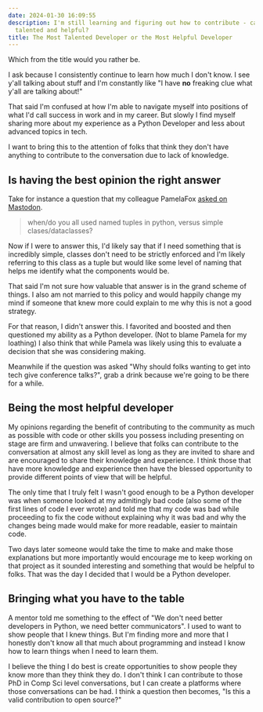 ```yaml
---
date: 2024-01-30 16:09:55
description: I'm still learning and figuring out how to contribute - can I be both
  talented and helpful?
title: The Most Talented Developer or the Most Helpful Developer
---
```


Which from the title would you rather be.

I ask because I consistently continue to learn how much I don't know. I see y'all talking about stuff and I'm constantly like "I have **no** freaking clue what y'all are talking about!"

That said I'm confused at how I'm able to navigate myself into positions of what I'd call success in work and in my career. But slowly I find myself sharing more about my experience as a Python Developer and less about advanced topics in tech.

I want to bring this to the attention of folks that think they don't have anything to contribute to the conversation due to lack of knowledge.

## Is having the best opinion the right answer

Take for instance a question that my colleague PamelaFox [asked on Mastodon](https://fosstodon.org/@pamelafox/111844685551173888).

> when/do you all used named tuples in python, versus simple clases/dataclasses?

Now if I were to answer this, I'd likely say that if I need something that is incredibly simple, classes don't need to be strictly enforced and I'm likely referring to this class as a tuple but would like some level of naming that helps me identify what the components would be.

That said I'm not sure how valuable that answer is in the grand scheme of things. I also am not married to this policy and would happily change my mind if someone that knew more could explain to me why this is not a good strategy.

For that reason, I didn't answer this. I favorited and boosted and then questioned my ability as a Python developer. (Not to blame Pamela for my loathing) I also think that while Pamela was likely using this to evaluate a decision that she was considering making.

Meanwhile if the question was asked "Why should folks wanting to get into tech give conference talks?", grab a drink because we're going to be there for a while.

## Being the most helpful developer

My opinions regarding the benefit of contributing to the community as much as possible with code or other skills you possess including presenting on stage are firm and unwavering. I believe that folks can contribute to the conversation at almost any skill level as long as they are invited to share and are encouraged to share their knowledge and experience. I think those that have more knowledge and experience then have the blessed opportunity to provide different points of view that will be helpful.

The only time that I truly felt I wasn't good enough to be a Python developer was when someone looked at my admitingly bad code (also some of the first lines of code I ever wrote) and told me that my code was bad while proceeding to fix the code without explaining why it was bad and why the changes being made would make for more readable, easier to maintain code.

Two days later someone would take the time to make and make those explanations but more importantly would encourage me to keep working on that project as it sounded interesting and something that would be helpful to folks. That was the day I decided that I would be a Python developer.

## Bringing what you have to the table

A mentor told me something to the effect of "We don't need better developers in Python, we need better communicators". I used to want to show people that I knew things. But I'm finding more and more that I honestly don't know all that much about programming and instead I know how to learn things when I need to learn them.

I believe the thing I do best is create opportunities to show people they know more than they think they do. I don't think I can contribute to those PhD in Comp Sci level conversations, but I can create a platforms where those conversations can be had. I think a question then becomes, "Is this a valid contribution to open source?"
